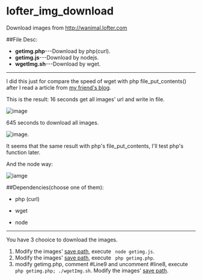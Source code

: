 lofter_img_download
===================

Download images from http://wanimal.lofter.com

##File Desc:

- **getimg.php**---Download by php(curl).
- **getimg.js**---Download by nodejs.
- **wgetImg.sh**---Download by wget.

---

I did this just for compare the speed of wget with php file_put_contents() after I read a article from [my friend's blog](http://t.cn/RvoAou0).

This is the result:
16 seconds get all images' url and write in file.

![image](http://webtest.qiniudn.com/getUrl.png)

645 seconds to download all images.

![image](http://webtest.qiniudn.com/wget.png).


It seems that the same result with php's file_put_contents, I'll test php's function later.

And the node way:

![iamge](http://webtest.qiniudn.com/node_lofter.png)

##Dependencies(choose one of them):

- php (curl)

- wget

- node

---

You have 3 chooice to download the images.

1. Modify the images' [save path](https://github.com/keith3/lofter_img_download/blob/master/getimg.js#L56), execute ``` node getimg.js```.
2. Modify the images' [save path](https://github.com/keith3/lofter_img_download/blob/master/getimg.php#L84), execute ``` php getimg.php```.
3. modify getimg.php, comment #Line9 and uncomment #line8, execute ```php getimg.php; ./wgetImg.sh```.   Modify the images' [save path](https://github.com/keith3/lofter_img_download/blob/master/wgetImg.sh#L8).

